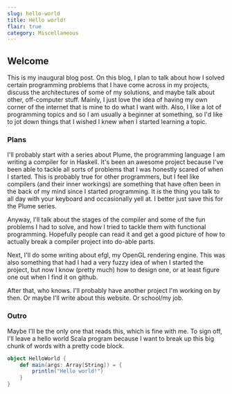 ```yaml
---
slug: hello-world
title: Hello world!
flair: true
category: Miscellaneous
---
```


## Welcome
This is my inaugural blog post. On this blog, I plan to talk about how I solved
certain programming problems that I have come across in my projects, discuss the
architectures of some of my solutions, and maybe talk about other, off-computer 
stuff. Mainly, I just love the idea of having my own corner of the internet that is
mine to do what I want with. 
Also, I like a lot of programming topics and so I am usually a beginner at something,
so I'd like to jot down things that I wished I knew when I started learning
a topic.

### Plans
I'll probably start with a series about Plume, the programming language I am 
writing a compiler for in Haskell. It's been an awesome project because I've 
been able to tackle all sorts of problems that I was honestly scared of when I 
started. This is probably true for other programmers, but I feel like compilers 
(and their inner workings) are something that have often been in the back of my 
mind since I started programming. It *is* the thing you talk to all day with your
keyboard and occasionally yell at. I better just save this for the Plume series.

Anyway, I'll talk about the stages of the compiler and some of the fun problems 
I had to solve, and how I tried to tackle them with functional programming. Hopefully
people can read it and get a good picture of how to actually break a compiler 
project into do-able parts. 

Next, I'll do some writing about efgl, my OpenGL rendering engine. This was also something
that had I had a very fuzzy idea of when I started the project, but now I know
(pretty much) how to design one, or at least figure one out when I find it on 
github.

After that, who knows. I'll probably have another project I'm working on by then.
Or maybe I'll write about this website. Or school/my job. 

### Outro
Maybe I'll be the only one that reads this, which is fine with me. 
To sign off, I'll leave a hello world Scala program because I want to break up this 
big chunk of words with a pretty code block.

```scala
object HelloWorld {
    def main(args: Array[String]) = {
        println("Hello world!")
    }
}
```
